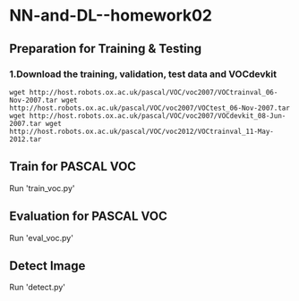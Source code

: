 # NN-and-DL--homework02
## Preparation for Training & Testing
### 1.Download the training, validation, test data and VOCdevkit
`
wget http://host.robots.ox.ac.uk/pascal/VOC/voc2007/VOCtrainval_06-Nov-2007.tar
wget http://host.robots.ox.ac.uk/pascal/VOC/voc2007/VOCtest_06-Nov-2007.tar
wget http://host.robots.ox.ac.uk/pascal/VOC/voc2007/VOCdevkit_08-Jun-2007.tar
wget http://host.robots.ox.ac.uk/pascal/VOC/voc2012/VOCtrainval_11-May-2012.tar
`
## Train for PASCAL VOC
Run 'train_voc.py'
## Evaluation for PASCAL VOC
Run 'eval_voc.py'
## Detect Image
Run 'detect.py'
